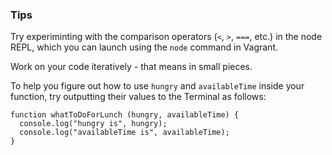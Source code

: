 ### Tips

Try experiminting with the comparison operators (`<`, `>`, `===`, etc.) in the node REPL, which you can launch using the `node` command in Vagrant.

Work on your code iteratively - that means in small pieces.

To help you figure out how to use `hungry` and `availableTime` inside your function, try outputting their values to the Terminal as follows:
``` 
function whatToDoForLunch (hungry, availableTime) {
  console.log("hungry is", hungry);
  console.log("availableTime is", availableTime);
}
```